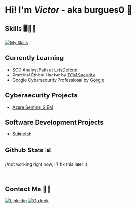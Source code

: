 # Hi! I'm *Victor* - aka burgues0 👋

## Skills 🖥️👨‍💻

[![My Skills](https://skillicons.dev/icons?i=py,linux,bash,powershell,java,cpp,django,mysql)](https://skillicons.dev)

## Currently Learning
- SOC Analyst Path at [LetsDefend](https://app.letsdefend.io/path/soc-analyst-learning-path)
- Practical Ethical Hacker by [TCM Security](https://academy.tcm-sec.com/)
- Google Cybersecurity Professional by [Google](https://www.coursera.org/google-certificates/cybersecurity-certificate)

## Cybersecurity Projects
- [Azure Sentinel SIEM](https://github.com/burgues0/azure-soc-honeypot)

## Software Development Projects
- [Subnetsh](https://github.com/burgues0/subnetsh)

## Github Stats 📊

//not working right now, I'll fix this later :)

<br>


## Contact Me 📲📧

[![Linkedin](https://img.shields.io/badge/-LinkedIn-blue?style=flat&logo=Linkedin&logoColor=white)](https://www.linkedin.com/in/victor-pinheiro-palmeira/)
[![Outlook](https://img.shields.io/badge/Microsoft_Outlook-0078D4?style=flat&logo=microsoft-outlook&logoColor=white)](mailto:victordpp@outlook.com)
